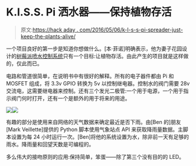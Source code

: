 # K.I.S.S. Pi 洒水器——保持植物存活

> 原文:[https://hack aday . com/2016/05/06/k-I-s-s-pi-spreader-just-keep-the-plants-alive/](https://hackaday.com/2016/05/06/k-i-s-s-pi-sprinkler-just-keep-the-plants-alive/)

一个项目良好的第一步是知道你想做什么。[本·菲诺]明确表示，他为妻子花园设计的[树莓派喷水控制系统](http://www.instructables.com/id/Raspberry-Pi-Controlled-Irrigation-System)只有一个目标:让植物存活。由此产生的项目就是这样做的，仅此而已。

电路和管道很简单，在说明书中有很好的解释。所有的电子器件都由 Pi 和 MOSFET 组成，将 3.3v GPIO 转换为 5v 以控制继电器。控制水的阀门需要 28v 交流电，这需要继电器来控制。还有三个发光二极管:一个用于电源，一个用于指示阀门何时打开，还有一个是额外的用于将来的用途。

[![](../Images/eacc596ace28dbbc959ed8b3e0f9c505.png)](https://hackaday.com/2016/05/06/k-i-s-s-pi-sprinkler-just-keep-the-plants-alive/fc9rpdain4p8qu2-large/)[![](../Images/701e348256c0ec47d27f0bf55db16a7b.png)](https://hackaday.com/2016/05/06/k-i-s-s-pi-sprinkler-just-keep-the-plants-alive/fiawkviin4p8pzn-large/)

有趣的部分是使用来自网络的天气数据来确定最近是否下雨。由[Ben 的]朋友[Mark Veillette]提供的 Python 脚本使用气象站点 API 来获取降雨量数据。主脚本设置为每 24 小时运行一次。[Ben]将他的系统设置为水，除非前一天有足够的雨水。降雨量和回望天数是可编程的。

多么伟大的接吻原则的应用:保持简单，笨蛋——除了第三个没有目的的 LED。